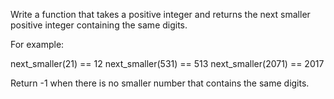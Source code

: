 Write a function that takes a positive integer and returns the next smaller positive integer containing the same digits.

For example:

next_smaller(21) == 12
next_smaller(531) == 513
next_smaller(2071) == 2017

Return -1 when there is no smaller number that contains the same digits.
